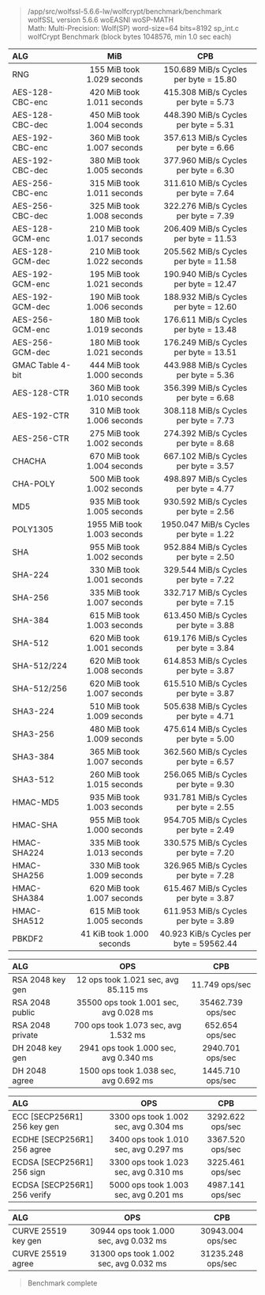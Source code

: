 > /app/src/wolfssl-5.6.6-lw/wolfcrypt/benchmark/benchmark  
> wolfSSL version 5.6.6 woEASNI woSP-MATH  
> Math:   Multi-Precision: Wolf(SP) word-size=64 bits=8192 sp_int.c  
> wolfCrypt Benchmark (block bytes 1048576, min 1.0 sec each)  

| ALG | MiB | CPB |
|:---|:---:|:---:|
| RNG              |  155 MiB took 1.029 seconds |  150.689 MiB/s Cycles per byte =    15.80 |
| AES-128-CBC-enc  |  420 MiB took 1.011 seconds |  415.308 MiB/s Cycles per byte =     5.73 |
| AES-128-CBC-dec  |  450 MiB took 1.004 seconds |  448.390 MiB/s Cycles per byte =     5.31 |
| AES-192-CBC-enc  |  360 MiB took 1.007 seconds |  357.613 MiB/s Cycles per byte =     6.66 |
| AES-192-CBC-dec  |  380 MiB took 1.005 seconds |  377.960 MiB/s Cycles per byte =     6.30 |
| AES-256-CBC-enc  |  315 MiB took 1.011 seconds |  311.610 MiB/s Cycles per byte =     7.64 |
| AES-256-CBC-dec  |  325 MiB took 1.008 seconds |  322.276 MiB/s Cycles per byte =     7.39 |
| AES-128-GCM-enc  |  210 MiB took 1.017 seconds |  206.409 MiB/s Cycles per byte =    11.53 |
| AES-128-GCM-dec  |  210 MiB took 1.022 seconds |  205.562 MiB/s Cycles per byte =    11.58 |
| AES-192-GCM-enc  |  195 MiB took 1.021 seconds |  190.940 MiB/s Cycles per byte =    12.47 |
| AES-192-GCM-dec  |  190 MiB took 1.006 seconds |  188.932 MiB/s Cycles per byte =    12.60 |
| AES-256-GCM-enc  |  180 MiB took 1.019 seconds |  176.611 MiB/s Cycles per byte =    13.48 |
| AES-256-GCM-dec  |  180 MiB took 1.021 seconds |  176.249 MiB/s Cycles per byte =    13.51 |
| GMAC Table 4-bit |  444 MiB took 1.000 seconds |  443.988 MiB/s Cycles per byte =     5.36 |
| AES-128-CTR      |  360 MiB took 1.010 seconds |  356.399 MiB/s Cycles per byte =     6.68 |
| AES-192-CTR      |  310 MiB took 1.006 seconds |  308.118 MiB/s Cycles per byte =     7.73 |
| AES-256-CTR      |  275 MiB took 1.002 seconds |  274.392 MiB/s Cycles per byte =     8.68 |
| CHACHA           |  670 MiB took 1.004 seconds |  667.102 MiB/s Cycles per byte =     3.57 |
| CHA-POLY         |  500 MiB took 1.002 seconds |  498.897 MiB/s Cycles per byte =     4.77 |
| MD5              |  935 MiB took 1.005 seconds |  930.592 MiB/s Cycles per byte =     2.56 |
| POLY1305         | 1955 MiB took 1.003 seconds | 1950.047 MiB/s Cycles per byte =     1.22 |
| SHA              |  955 MiB took 1.002 seconds |  952.884 MiB/s Cycles per byte =     2.50 |
| SHA-224          |  330 MiB took 1.001 seconds |  329.544 MiB/s Cycles per byte =     7.22 |
| SHA-256          |  335 MiB took 1.007 seconds |  332.717 MiB/s Cycles per byte =     7.15 |
| SHA-384          |  615 MiB took 1.003 seconds |  613.450 MiB/s Cycles per byte =     3.88 |
| SHA-512          |  620 MiB took 1.001 seconds |  619.176 MiB/s Cycles per byte =     3.84 |
| SHA-512/224      |  620 MiB took 1.008 seconds |  614.853 MiB/s Cycles per byte =     3.87 |
| SHA-512/256      |  620 MiB took 1.007 seconds |  615.510 MiB/s Cycles per byte =     3.87 |
| SHA3-224         |  510 MiB took 1.009 seconds |  505.638 MiB/s Cycles per byte =     4.71 |
| SHA3-256         |  480 MiB took 1.009 seconds |  475.614 MiB/s Cycles per byte =     5.00 |
| SHA3-384         |  365 MiB took 1.007 seconds |  362.560 MiB/s Cycles per byte =     6.57 |
| SHA3-512         |  260 MiB took 1.015 seconds |  256.065 MiB/s Cycles per byte =     9.30 |
| HMAC-MD5         |  935 MiB took 1.003 seconds |  931.781 MiB/s Cycles per byte =     2.55 |
| HMAC-SHA         |  955 MiB took 1.000 seconds |  954.705 MiB/s Cycles per byte =     2.49 |
| HMAC-SHA224      |  335 MiB took 1.013 seconds |  330.575 MiB/s Cycles per byte =     7.20 |
| HMAC-SHA256      |  330 MiB took 1.009 seconds |  326.965 MiB/s Cycles per byte =     7.28 |
| HMAC-SHA384      |  620 MiB took 1.007 seconds |  615.467 MiB/s Cycles per byte =     3.87 |
| HMAC-SHA512      |  615 MiB took 1.005 seconds |  611.953 MiB/s Cycles per byte =     3.89 |
| PBKDF2           |   41 KiB took 1.000 seconds |   40.923 KiB/s Cycles per byte = 59562.44 |

| ALG | OPS | CPB |
|:---|:---:|:---:|
| RSA 2048 key gen |   12 ops took 1.021 sec, avg 85.115 ms |    11.749 ops/sec |
| RSA 2048  public | 35500 ops took 1.001 sec, avg 0.028 ms | 35462.739 ops/sec |
| RSA 2048 private |   700 ops took 1.073 sec, avg 1.532 ms |   652.654 ops/sec |
| DH  2048 key gen |  2941 ops took 1.000 sec, avg 0.340 ms |  2940.701 ops/sec |
| DH  2048   agree |  1500 ops took 1.038 sec, avg 0.692 ms |  1445.710 ops/sec |

| ALG | OPS | CPB |
|:---|:---:|:---:|
| ECC   [SECP256R1] 256 key gen | 3300 ops took 1.002 sec, avg 0.304 ms | 3292.622 ops/sec |
| ECDHE [SECP256R1] 256   agree | 3400 ops took 1.010 sec, avg 0.297 ms | 3367.520 ops/sec |
| ECDSA [SECP256R1] 256    sign | 3300 ops took 1.023 sec, avg 0.310 ms | 3225.461 ops/sec |
| ECDSA [SECP256R1] 256  verify | 5000 ops took 1.003 sec, avg 0.201 ms | 4987.141 ops/sec |

| ALG | OPS | CPB |
|:---|:---:|:---:|
| CURVE 25519 key gen | 30944 ops took 1.000 sec, avg 0.032 ms | 30943.004 ops/sec |
| CURVE 25519   agree | 31300 ops took 1.002 sec, avg 0.032 ms | 31235.248 ops/sec |

> Benchmark complete  